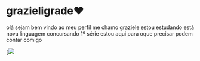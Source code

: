 # grazieligrade❤️
olá sejam bem vindo ao meu perfil
me chamo graziele
estou estudando está nova linguagem 
concursando 1º série
estou aqui para oque precisar
podem contar comigo


[![]((https://media.tenor.com/SummmRpPsLMAAAAC/qoobee-agapi.gif))

 

